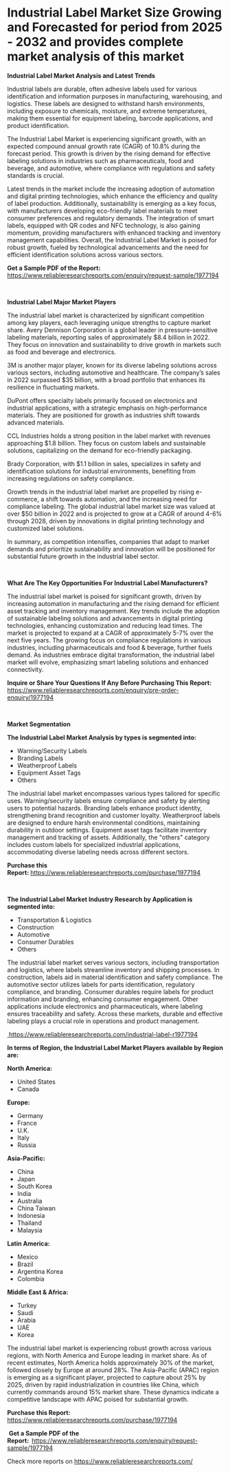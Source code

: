 <p><h1>Industrial Label Market Size Growing and Forecasted for period from 2025 - 2032 and provides complete market analysis of this market</h1></p><p><strong>Industrial Label Market Analysis and Latest Trends</strong></p>
<p><p>Industrial labels are durable, often adhesive labels used for various identification and information purposes in manufacturing, warehousing, and logistics. These labels are designed to withstand harsh environments, including exposure to chemicals, moisture, and extreme temperatures, making them essential for equipment labeling, barcode applications, and product identification.</p><p>The Industrial Label Market is experiencing significant growth, with an expected compound annual growth rate (CAGR) of 10.8% during the forecast period. This growth is driven by the rising demand for effective labeling solutions in industries such as pharmaceuticals, food and beverage, and automotive, where compliance with regulations and safety standards is crucial.</p><p>Latest trends in the market include the increasing adoption of automation and digital printing technologies, which enhance the efficiency and quality of label production. Additionally, sustainability is emerging as a key focus, with manufacturers developing eco-friendly label materials to meet consumer preferences and regulatory demands. The integration of smart labels, equipped with QR codes and NFC technology, is also gaining momentum, providing manufacturers with enhanced tracking and inventory management capabilities. Overall, the Industrial Label Market is poised for robust growth, fueled by technological advancements and the need for efficient identification solutions across various sectors.</p></p>
<p><strong>Get a Sample PDF of the Report:&nbsp;</strong> <a href="https://www.reliableresearchreports.com/enquiry/request-sample/1977194?utm_campaign=3262&utm_medium=2&utm_source=Github&utm_content=ia&utm_term=28032025&utm_id=industrial-label">https://www.reliableresearchreports.com/enquiry/request-sample/1977194</a></p>
<p>&nbsp;</p>
<p><strong>Industrial Label Major Market Players</strong></p>
<p><p>The industrial label market is characterized by significant competition among key players, each leveraging unique strengths to capture market share. Avery Dennison Corporation is a global leader in pressure-sensitive labeling materials, reporting sales of approximately $8.4 billion in 2022. They focus on innovation and sustainability to drive growth in markets such as food and beverage and electronics.</p><p>3M is another major player, known for its diverse labeling solutions across various sectors, including automotive and healthcare. The company’s sales in 2022 surpassed $35 billion, with a broad portfolio that enhances its resilience in fluctuating markets. </p><p>DuPont offers specialty labels primarily focused on electronics and industrial applications, with a strategic emphasis on high-performance materials. They are positioned for growth as industries shift towards advanced materials. </p><p>CCL Industries holds a strong position in the label market with revenues approaching $1.8 billion. They focus on custom labels and sustainable solutions, capitalizing on the demand for eco-friendly packaging.</p><p>Brady Corporation, with $1.1 billion in sales, specializes in safety and identification solutions for industrial environments, benefiting from increasing regulations on safety compliance.</p><p>Growth trends in the industrial label market are propelled by rising e-commerce, a shift towards automation, and the increasing need for compliance labeling. The global industrial label market size was valued at over $50 billion in 2022 and is projected to grow at a CAGR of around 4-6% through 2028, driven by innovations in digital printing technology and customized label solutions.</p><p>In summary, as competition intensifies, companies that adapt to market demands and prioritize sustainability and innovation will be positioned for substantial future growth in the industrial label sector.</p></p>
<p>&nbsp;</p>
<p><strong>What Are The Key Opportunities For Industrial Label Manufacturers?</strong></p>
<p><p>The industrial label market is poised for significant growth, driven by increasing automation in manufacturing and the rising demand for efficient asset tracking and inventory management. Key trends include the adoption of sustainable labeling solutions and advancements in digital printing technologies, enhancing customization and reducing lead times. The market is projected to expand at a CAGR of approximately 5-7% over the next five years. The growing focus on compliance regulations in various industries, including pharmaceuticals and food & beverage, further fuels demand. As industries embrace digital transformation, the industrial label market will evolve, emphasizing smart labeling solutions and enhanced connectivity.</p></p>
<p><strong>Inquire or Share Your Questions If Any Before Purchasing This Report:</strong> <a href="https://www.reliableresearchreports.com/enquiry/pre-order-enquiry/1977194?utm_campaign=3262&utm_medium=2&utm_source=Github&utm_content=ia&utm_term=28032025&utm_id=industrial-label">https://www.reliableresearchreports.com/enquiry/pre-order-enquiry/1977194</a></p>
<p>&nbsp;</p>
<p><strong>Market Segmentation</strong></p>
<p><strong>The Industrial Label Market Analysis by types is segmented into:</strong></p>
<p><ul><li>Warning/Security Labels</li><li>Branding Labels</li><li>Weatherproof Labels</li><li>Equipment Asset Tags</li><li>Others</li></ul></p>
<p><p>The industrial label market encompasses various types tailored for specific uses. Warning/security labels ensure compliance and safety by alerting users to potential hazards. Branding labels enhance product identity, strengthening brand recognition and customer loyalty. Weatherproof labels are designed to endure harsh environmental conditions, maintaining durability in outdoor settings. Equipment asset tags facilitate inventory management and tracking of assets. Additionally, the "others" category includes custom labels for specialized industrial applications, accommodating diverse labeling needs across different sectors.</p></p>
<p><strong>Purchase this Report:&nbsp;</strong><a href="https://www.reliableresearchreports.com/purchase/1977194?utm_campaign=3262&utm_medium=2&utm_source=Github&utm_content=ia&utm_term=28032025&utm_id=industrial-label">https://www.reliableresearchreports.com/purchase/1977194</a></p>
<p>&nbsp;</p>
<p><strong>The Industrial Label Market Industry Research by Application is segmented into:</strong></p>
<p><ul><li>Transportation & Logistics</li><li>Construction</li><li>Automotive</li><li>Consumer Durables</li><li>Others</li></ul></p>
<p><p>The industrial label market serves various sectors, including transportation and logistics, where labels streamline inventory and shipping processes. In construction, labels aid in material identification and safety compliance. The automotive sector utilizes labels for parts identification, regulatory compliance, and branding. Consumer durables require labels for product information and branding, enhancing consumer engagement. Other applications include electronics and pharmaceuticals, where labeling ensures traceability and safety. Across these markets, durable and effective labeling plays a crucial role in operations and product management.</p></p>
<p><a href="https://www.reliableresearchreports.com/industrial-label-r1977194?utm_campaign=3262&utm_medium=2&utm_source=Github&utm_content=ia&utm_term=28032025&utm_id=industrial-label">&nbsp;https://www.reliableresearchreports.com/industrial-label-r1977194</a></p>
<p><strong>In terms of Region, the Industrial Label Market Players available by Region are:</strong></p>
<p>
    <p> <strong> North America: </strong>
        <ul>
            <li>United States</li>
            <li>Canada</li>
        </ul>
        </p> 
    <p> <strong> Europe: </strong>
        <ul>
            <li>Germany</li>
            <li>France</li>
            <li>U.K.</li>
            <li>Italy</li>
            <li>Russia</li>
        </ul>
        </p> 
    <p> <strong> Asia-Pacific: </strong>
        <ul>
            <li>China</li>
            <li>Japan</li>
            <li>South Korea</li>
            <li>India</li>
            <li>Australia</li>
            <li>China Taiwan</li>
            <li>Indonesia</li>
            <li>Thailand</li>
            <li>Malaysia</li>
        </ul>
        </p> 
    <p> <strong> Latin America: </strong>
        <ul>
            <li>Mexico</li>
            <li>Brazil</li>
            <li>Argentina Korea</li>
            <li>Colombia</li>
        </ul>
        </p> 
    <p> <strong> Middle East & Africa: </strong>
        <ul>
            <li>Turkey</li>
            <li>Saudi</li>
            <li>Arabia</li>
            <li>UAE</li>
            <li>Korea</li>
        </ul>
    </p>
    </p>
<p><p>The industrial label market is experiencing robust growth across various regions, with North America and Europe leading in market share. As of recent estimates, North America holds approximately 30% of the market, followed closely by Europe at around 28%. The Asia-Pacific (APAC) region is emerging as a significant player, projected to capture about 25% by 2025, driven by rapid industrialization in countries like China, which currently commands around 15% market share. These dynamics indicate a competitive landscape with APAC poised for substantial growth.</p></p>
<p><strong>Purchase this Report: </strong><a href="https://www.reliableresearchreports.com/purchase/1977194?utm_campaign=3262&utm_medium=2&utm_source=Github&utm_content=ia&utm_term=28032025&utm_id=industrial-label">https://www.reliableresearchreports.com/purchase/1977194</a></p>
<p>&nbsp;<strong>Get a Sample PDF of the Report:&nbsp;&nbsp;</strong><a href="https://www.reliableresearchreports.com/enquiry/request-sample/1977194?utm_campaign=3262&utm_medium=2&utm_source=Github&utm_content=ia&utm_term=28032025&utm_id=industrial-label">https://www.reliableresearchreports.com/enquiry/request-sample/1977194</a></p>
<p><strong></strong></p>
<p>Check more reports on <a href="https://www.reliableresearchreports.com/?utm_campaign=3262&utm_medium=2&utm_source=Github&utm_content=ia&utm_term=28032025&utm_id=industrial-label">https://www.reliableresearchreports.com/</a></p>